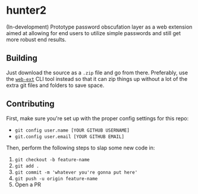 # hunter2

(In-development) Prototype password obscufation layer as a web extension aimed at allowing for end users to utilize simple passwords and still get more robust end results.

## Building

Just download the source as a `.zip` file and go from there. Preferably, use the [`web-ext`](https://github.com/mozilla/web-ext) CLI tool instead so that it can zip things up without a lot of the extra git files and folders to save space.

## Contributing

First, make sure you're set up with the proper config settings for this repo:

- `git config user.name [YOUR GITHUB USERNAME]`
- `git.config user.email [YOUR GITHUB EMAIL]`

Then, perform the following steps to slap some new code in:

1. `git checkout -b feature-name`
2. `git add .`
3. `git commit -m 'whatever you're gonna put here'`
4. `git push -u origin feature-name`
5. Open a PR
